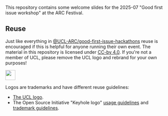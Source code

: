This repository contains some welcome slides for the 2025-07 "Good first issue workshop" at the ARC Festival.

## Reuse

Just like everything in [@UCL-ARC/good-first-issue-hackathons](github.com/UCL-ARC/good-first-issue-hackathons) reuse is encouraged if this is helpful for anyone running their own event.
The material in this repository is licensed under [CC-by 4.0](https://creativecommons.org/licenses/by/4.0/).
If you're not a member of UCL, please remove the UCL logo and rebrand for your own purposes!

<img src="https://mirrors.creativecommons.org/presskit/buttons/88x31/png/by.png" height="31" />

Logos are trademarks and have different reuse guidelines:

- [The UCL logo](https://www.ucl.ac.uk/brand/brand-essentials/ucl-logo).
- The Open Source Initiative "Keyhole logo" [usage guidelines](https://opensource.org/logo-usage-guidelines) and [trademark guidelines](https://opensource.org/about/trademark-guidelines).
